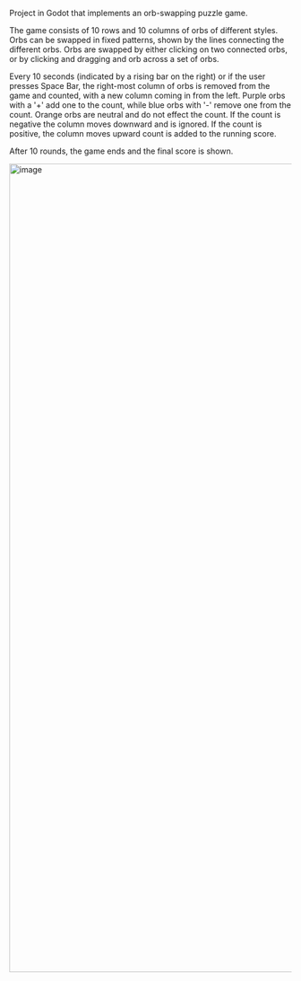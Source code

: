 Project in Godot that implements an orb-swapping puzzle game. 

The game consists of 10 rows and 10 columns of orbs of different styles.
Orbs can be swapped in fixed patterns, shown by the lines connecting the different orbs.
Orbs are swapped by either clicking on two connected orbs, or by clicking and dragging and orb across a set of orbs.

Every 10 seconds  (indicated by a rising bar on the right) or if the user presses Space Bar, the right-most column of orbs is removed from the game and counted, with a new column coming in from the left.
Purple orbs with a '+' add one to the count, while blue orbs with '-' remove one from the count. Orange orbs are neutral and do not effect the count.
If the count is negative the column moves downward and is ignored. If the count is positive, the column moves upward count is added to the running score.

After 10 rounds, the game ends and the final score is shown.

<img width="1440" alt="image" src="https://github.com/user-attachments/assets/ffda3e49-3fb7-4213-944a-6eb1319464b6" />
